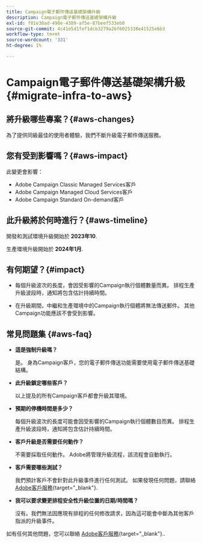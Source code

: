 ```yaml
---
title: Campaign電子郵件傳送基礎架構升級
description: Campaign電子郵件傳送基礎架構升級
exl-id: f01e38ad-490e-4389-af5e-87beef533eb0
source-git-commit: 4c41e5d1fef1dcb3279a26f6025338e41525e6b3
workflow-type: tm+mt
source-wordcount: '331'
ht-degree: 1%

---
```


# Campaign電子郵件傳送基礎架構升級 {#migrate-infra-to-aws}

## 將升級哪些專案？{#aws-changes}

為了提供同級最佳的使用者體驗，我們不斷升級電子郵件傳送服務。

## 您有受到影響嗎？{#aws-impact}

此變更會影響：

* Adobe Campaign Classic Managed Services客戶
* Adobe Campaign Managed Cloud Services客戶
* Adobe Campaign Standard On-demand客戶

## 此升級將於何時進行？{#aws-timeline}

開發和測試環境升級開始於 **2023年10**.

生產環境升級開始於 **2024年1月**.

## 有何期望？{#impact}

* 每個升級波次的長度，會因受影響的Campaign執行個體數量而異。 排程生產升級波段時，通知將包含估計持續時間。

* 在升級期間，中繼和生產環境中的Campaign執行個體將無法傳送郵件。 其他Campaign功能應該不會受到影響。

## 常見問題集 {#aws-faq}

* **這是強制升級嗎？**

  是。 身為Campaign客戶，您的電子郵件傳送功能需要使用電子郵件傳送基礎結構。

* **此升級鎖定哪些客戶？**

  以上提及的所有Campaign客戶都會升級其環境。

* **預期的停機時間是多少？**

  每個升級波次的長度可能會因受影響的Campaign執行個體數目而異。 排程生產升級波段時，通知將包含估計持續時間。

* **客戶升級是否需要任何動作？**

  不需要採取任何動作。 Adobe將管理升級流程，該流程會自動執行。

* **客戶需要哪些測試？**

  我們預計客戶不會針對此升級事件進行任何測試。 如果發現任何問題，請聯絡 [Adobe客戶服務](https://experienceleague.adobe.com/?support-solution=Campaign#support){target="_blank"}.


* **我可以要求變更排程安全性升級位置的日期/時間嗎？**

  沒有。我們無法因應現有排程的任何修改請求，因為這可能會中斷為其他客戶指派的升級事件。

如有任何其他問題，您可以聯絡 [Adobe客戶服務](https://experienceleague.adobe.com/?support-solution=Campaign#support){target="_blank"}..
